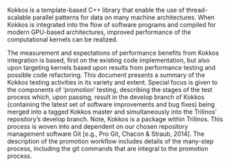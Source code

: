 Kokkos is a template-based C++ library that enable the use of thread-scalable parallel patterns for data on many machine architectures.  When Kokkos is integrated into the flow of software programs and compiled for modern GPU-based architectures, improved performance of the computational kernels can be realized.

The measurement and expectations of performance benefits from Kokkos integration is based, first on the existing code implementation, but also upon targeting kernels based upon results from performance testing and possible code refactoring. This document presents a summary of the Kokkos testing activities in its variety and extent. Special focus is given to the components of ‘promotion’ testing, describing the stages of the test process which, upon passing, result in the develop branch of Kokkos (containing the latest set of software improvements and bug fixes) being merged into a tagged Kokkos master and simultaneously into the Trilinos’ repository’s develop branch. Note, Kokkos is a package within Trilinos. This process is woven into and dependent on our chosen repository management software Git [e.g., Pro Git, Chacon & Straub, 2014]. The description of the promotion workflow includes details of the many-step process, including the git commands that are integral to the promotion process.
